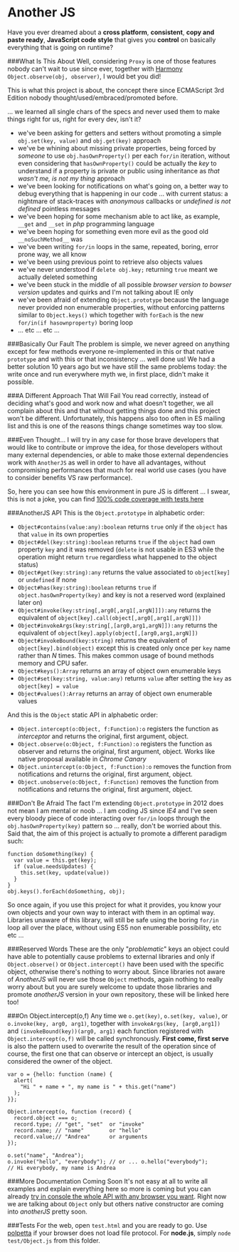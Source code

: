 Another JS
==========
Have you ever dreamed about a **cross platform**, **consistent**, **copy and paste ready**, **JavaScript code style** that gives you **control** on basically everything that is going on runtime?

###What Is This About
Well, considering `Proxy` is one of those features nobody can't wait to use since ever, together with [Harmony](http://wiki.ecmascript.org/doku.php?id=harmony:observe) `Object.observe(obj, observer)`, I would bet you did!

This is what this project is about, the concept there since ECMAScript 3rd Edition nobody thought/used/embraced/promoted before.

... we learned all single chars of the specs and never used them to make things right for us, right for every dev, isn't it?

  * we've been asking for getters and setters without promoting a simple `obj.set(key, value)` and `obj.get(key)` approach
  * we've be whining about missing private properties, being forced by *someone* to use `obj.hasOwnProperty()` per each `for/in` iteration, without even considering that `hasOwnProperty()` could be actually the *key* to understand if a property is private or public using inheritance as *that wasn't me, is not my thing* approach
  * we've been looking for notifications on what's going on, a better way to debug everything that is happening in our code ... with current status: a nightmare of stack-traces with *anonymous* callbacks or *undefined is not defined* pointless messages
  * we've been hoping for some mechanism able to act like, as example, `__get` and `__set` in *php* programming language
  * we've been hoping for something even more evil as the good old `__noSuchMethod__` was
  * we've been writing `for/in` loops in the same, repeated, boring, error prone way, we all know
  * we've been using previous point to retrieve also objects values
  * we've never understood if `delete obj.key;` returning `true` meant we actually deleted something
  * we've been stuck in the middle of all possible *browser version to bowser version* updates and quirks and I'm not talking about IE only
  * we've been afraid of extending `Object.prototype` because the language never provided non enumerable properties, without enforcing patterns similar to `Object.keys()` which together with `forEach` is the new `for/in(if hasownproperty)` boring loop
  * ... etc ... etc ...

###Basically Our Fault
The problem is simple, we never agreed on anything except for few methods everyone re-implemented in this or that native `prototype` and with this or that inconsistency ... well done us!
We had a better solution 10 years ago but we have still the same problems today: the write once and run everywhere myth we, in first place, didn't make it possible.

###A Different Approach That Will Fail
You read correctly, instead of deciding what's good and work now and what doesn't together, we all complain about this and that without getting things done and this project won't be different.
Unfortunately, this happens also too often in ES mailing list and this is one of the reasons things change sometimes way too slow.

###Even Thought...
I will try in any case for those brave developers that would like to contribute or improve the idea, for those developers without many external dependencies, or able to make those external dependencies work with `AnotherJS` as well in order to have all advantages, without compromising performances that much for real world use cases (you have to consider benefits VS raw performance).

So, here you can see how this environment in pure JS is different ... I swear, this is not a joke, you can find [100% code coverage with tests here](https://github.com/WebReflection/another-js/blob/master/test/Object.js)

###AnotherJS API
This is the `Object.prototype` in alphabetic order:

  * `Object#contains(value:any):boolean` returns `true` only if the `object` has that `value` in its own properties
  * `Object#del(key:string):boolean` returns `true` if the `object` had own property `key` and it was removed (`delete` is not usable in ES3 while the operation might return `true` regardless what happened to the object status)
  * `Object#get(key:string):any` returns the value associated to `object[key]` or `undefined` if none
  * `Object#has(key:string):boolean` returns `true` if `object.hasOwnProperty(key)` and key is not a reserved word (explained later on)
  * `Object#invoke(key:string[,arg0[,arg1[,argN]]]):any` returns the equivalent of `object[key].call(object[,arg0[,arg1[,argN]]])`
  * `Object#invokeArgs(key:string[,[arg0,arg1,argN]]):any` returns the equivalent of `object[key].apply(object[,[arg0,arg1,argN]])`
  * `Object#invokeBound(key:string)` returns the equivalent of `object[key].bind(object)` except this is created only once per `key` name rather than *N* times. This makes common usage of bound methods memory and CPU safer.
  * `Object#keys():Array` returns an array of object own enumerable keys
  * `Object#set(key:string, value:any)` returns `value` after setting the `key` as `object[key] = value`
  * `Object#values():Array` returns an array of object own enumerable values

And this is the `Object` static API in alphabetic order:

  * `Object.intercept(o:Object, f:Function):o` registers the function as *interceptor* and returns the original, first argument, object.
  * `Object.observe(o:Object, f:Function):o` registers the function as observer and returns the original, first argument, object. Works like native proposal available in *Chrome Canary*
  * `Object.unintercept(o:Object, f:Function):o` removes the function from notifications and returns the original, first argument, object.
  * `Object.unobserve(o:Object, f:Function)` removes the function from notifications and returns the original, first argument, object.

###Don't Be Afraid
The fact I'm extending `Object.prototype` in 2012 does not mean I am mental or noob ... I am coding JS since *IE4* and I've seen every bloody piece of code interacting over `for/in` loops through the `obj.hasOwnProperty(key)` pattern so ... really, don't be worried about this.
Said that, the aim of this project is actually to promote a different paradigm such:

    function doSomething(key) {
      var value = this.get(key);
      if (value.needsUpdates) {
        this.set(key, update(value))
      }
    }
    obj.keys().forEach(doSomething, obj);

So once again, if you use this project for what it provides, you know your own objects and your own way to interact with them in an optimal way.
Libraries unaware of this library, will still be safe using the boring `for/in` loop all over the place, without using ES5 non enumerable possibility, etc etc ...

###Reserved Words
These are the only "*problematic*" keys an object could have able to potentially cause problems to external libraries and only if `Object.observe()` or `Object.intercept()` have been used with the specific object, otherwise there's nothing to worry about.
Since libraries not aware of *AnotherJS* will never use those `Object` methods, again nothing to really worry about but you are surely welcome to update those libraries and promote *anotherJS* version in your own repository, these will be linked here too!

###On Object.intercept(o,f)
Any time we `o.get(key)`, `o.set(key, value)`, or `o.invoke(key, arg0, arg1)`, together with `invokeArgs(key, [arg0,arg1])` and `(invokeBound(key))(arg0, arg1)` each function registered with `Object.intercept(o,f)` will be called synchronously.
**First come, first serve** is also the pattern used to overwrite the result of the operation since of course, the first one that can observe or intercept an object, is usually considered the owner of the object.

    var o = {hello: function (name) {
      alert(
        "Hi " + name + ", my name is " + this.get("name")
      );
    }};

    Object.intercept(o, function (record) {
      record.object === o;
      record.type; // "get", "set"  or "invoke"
      record.name; // "name"        or "hello"
      record.value;// "Andrea"      or arguments
    });

    o.set("name", "Andrea");
    o.invoke("hello", "everybody"); // or ... o.hello("everybody");
    // Hi everybody, my name is Andrea

###More Documentation Coming Soon
It's not easy at all to write all examples and explain everything here so more is coming but you can already [try in console the whole API with any browser you want](http://www.3site.eu/another-js/).
Right now we are talking about `Object` only but others native constructor are coming into *anotherJS* pretty soon.

###Tests
For the web, open `test.html` and you are ready to go. Use [polpetta](https://github.com/WebReflection/polpetta) if your browser does not load file protocol. For **node.js**, simply `node test/Object.js` from this folder.